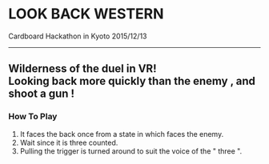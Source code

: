 # LOOK BACK WESTERN
Cardboard Hackathon in Kyoto 2015/12/13

---
## Wilderness of the duel in VR!<br>Looking back more quickly than the enemy , and shoot a gun !  
### How To Play
1. It faces the back once from a state in which faces the enemy.
1. Wait since it is three counted.
1. Pulling the trigger is turned around to suit the voice of the " three ".
